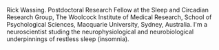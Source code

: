 Rick Wassing. Postdoctoral Research Fellow at the Sleep and Circadian Research Group, The Woolcock Institute of Medical Research, School of Psychological Sciences, Macquarie University, Sydney, Australia. I'm a neuroscientist studing the neurophysiological and neurobiological underpinnings of restless sleep (insomnia). 
